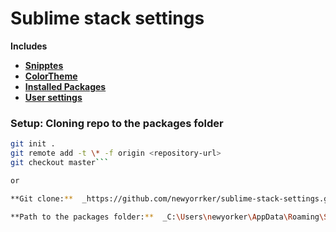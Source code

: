 # Sublime stack settings

**Includes**

* <a href="/User/Snippets">**Snipptes**</a>
* <a href="/Colorsublime%20-%20Themes/Another_Kolor_Dark.tmTheme">**ColorTheme**</a>
* <a href="/User/Package%20Control.sublime-settings">**Installed Packages**</a>
* <a href="/User/Preferences.sublime-settings">**User settings**</a>

### Setup: Cloning repo to the packages folder

```zsh
git init .
git remote add -t \* -f origin <repository-url>
git checkout master```

or

**Git clone:**  _https://github.com/newyorrker/sublime-stack-settings.git_  
  
**Path to the packages folder:**  _C:\Users\newyorker\AppData\Roaming\Sublime Text 3\Packages_
